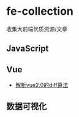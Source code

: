 # fe-collection
收集大前端优质资源/文章

##  JavaScript


##  Vue

* [解析vue2.0的diff算法](https://github.com/aooy/blog/issues/2)

##  数据可视化
